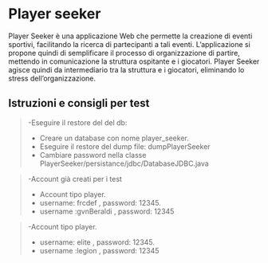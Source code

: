 # Player seeker
Player Seeker è una applicazione Web che permette la creazione di eventi sportivi, facilitando la ricerca di partecipanti a tali eventi. L’applicazione si propone quindi di semplificare il processo di organizzazione di partire, mettendo in comunicazione la struttura ospitante e i giocatori.
Player Seeker agisce quindi da intermediario tra la struttura e i giocatori, eliminando lo stress dell’organizzazione.

## Istruzioni e consigli per test
>-Eseguire il restore del del db:
 >- Creare un database con nome player_seeker.
 >- Eseguire il restore del dump file: dumpPlayerSeeker
 >- Cambiare password nella classe PlayerSeeker/persistance/jdbc/DatabaseJDBC.java



>-Account già creati per i test
 >- Account tipo player.
 >- username: frcdef , password: 12345.
 >- username :gvnBeraldi , password: 12345


>-Account tipo player.
 >- username: elite , password: 12345.
 >- username :legion , password: 12345
